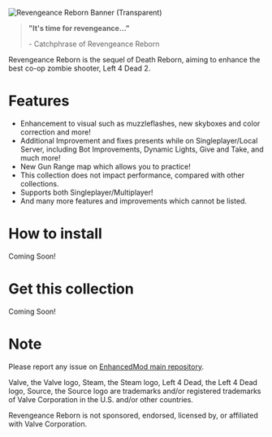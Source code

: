 ![Revengeance Reborn Banner (Transparent)](https://user-images.githubusercontent.com/25527589/151653496-11713ce1-87db-452a-b9d9-9bfe7f0cc22c.png)

> **"It's time for revengeance..."**
> 
> \- Catchphrase of Revengeance Reborn

Revengeance Reborn is the sequel of Death Reborn, aiming to enhance the best co-op zombie shooter, Left 4 Dead 2.

# Features
* Enhancement to visual such as muzzleflashes, new skyboxes and color correction and more!
* Additional Improvement and fixes presents while on Singleplayer/Local Server, including Bot Improvements, Dynamic Lights, Give and Take, and much more!
* New Gun Range map which allows you to practice!
* This collection does not impact performance, compared with other collections.
* Supports both Singleplayer/Multiplayer!
* And many more features and improvements which cannot be listed.

# How to install
Coming Soon!

# Get this collection
Coming Soon!

# Note
Please report any issue on [EnhancedMod main repository](https://github.com/MysticMoonlight/EnhancedMod).

Valve, the Valve logo, Steam, the Steam logo, Left 4 Dead, the Left 4 Dead logo, Source, the Source logo are trademarks and/or registered trademarks of Valve Corporation in the U.S. and/or other countries.

Revengeance Reborn is not sponsored, endorsed, licensed by, or affiliated with Valve Corporation.
